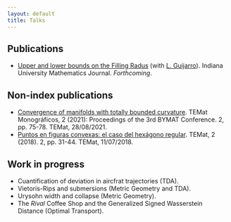 ```yaml
---
layout: default
title: Talks
---
```


## Publications
* [Upper and lower bounds on the Filling Radus](https://arxiv.org/pdf/2206.08032.pdf) (with [L. Guijarro](https://matematicas.uam.es/~luis.guijarro/)). Indiana University Mathematics Journal. *Forthcoming*.
   

## Non-index publications
* [Convergence of manifolds with totally bounded curvature](https://temat.es/monograficos/article/view/vol2-p75). TEMat Monográficos, 2 (2021): Proceedings of the 3rd BYMAT Conference. 2, pp. 75-78. TEMat, 28/08/2021.
* [Puntos en figuras convexas: el caso del hexágono regular](https://temat.es/articulo/2018-p31). TEMat, 2 (2018). 2, pp. 31-44. TEMat, 11/07/2018.


## Work in progress
* Cuantification of deviation in aircfrat trajectories (TDA).
* Vietoris-Rips and submersions (Metric Geometry and TDA).
* Urysohn width and collapse (Metric Geometry).
* The *Rival* Coffee Shop and the Generalized Signed Wasserstein Distance (Optimal Transport).
